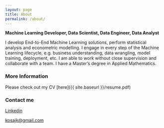 ```yaml
---
layout: page
title: About
permalink: /about/
---
```


**Machine Learning Developer, Data Scientist, Data Engineer, Data Analyst**

I develop End-to-End Machine Learning solutions, perform statistical analysis and econometric modelling. I engage in every step of the Machine Learning lifecycle, e.g. business understanding, data wrangling, model training, deployment, etc. I am able to work without close supervision and collaborate with a team. I have a Master’s degree in Applied Mathematics.


### More Information

Please check out my CV [here]({{ site.baseurl }}/resume.pdf)

### Contact me

[Linkedin](https://www.linkedin.com/in/matus-kosik-630471144)

[kosajk@gmail.com](mailto:kosajk@gmail.com)